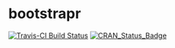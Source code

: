 # bootstrapr

[![Travis-CI Build Status](https://travis-ci.org/vpnagraj/bootstrapr.svg?branch=master)](https://travis-ci.org/vpnagraj/bootstrapr)
[![CRAN_Status_Badge](http://www.r-pkg.org/badges/version/bootstrapr)](https://cran.r-project.org/package=bootstrapr)
